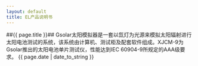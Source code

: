 ```yaml
---
layout: default
title: EL产品说明书
---
```

<!--
author: jockchou
date: 2015-07-30
title: Hello World!
tags: GitBlog
category: GitBlog
status: publish
summary: 你好！GitBlog
-->

##{{ page.title }}##
Gsolar太阳模拟器是一套以氙灯为光源来模拟太阳辐射进行太阳电池测试的系统，该系统由计算机、测试柜及配套软件组成。XJCM-9为Gsolar推出的太阳电池单片测试仪，性能达到IEC 60904-9所规定的AAA级要求。
{{ page.date | date_to_string }}